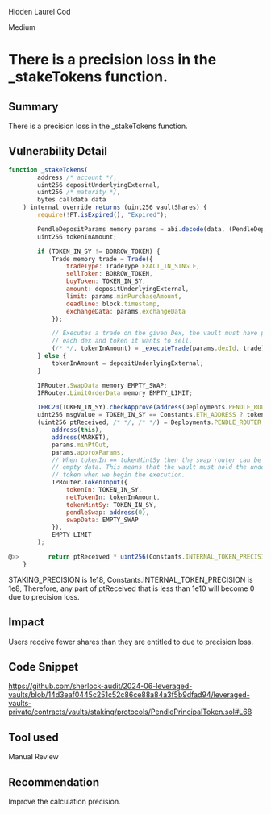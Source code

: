 Hidden Laurel Cod

Medium

# There is a precision loss in the _stakeTokens function.


## Summary
There is a precision loss in the _stakeTokens function.
## Vulnerability Detail
```javascript
function _stakeTokens(
        address /* account */,
        uint256 depositUnderlyingExternal,
        uint256 /* maturity */,
        bytes calldata data
    ) internal override returns (uint256 vaultShares) {
        require(!PT.isExpired(), "Expired");

        PendleDepositParams memory params = abi.decode(data, (PendleDepositParams));
        uint256 tokenInAmount;

        if (TOKEN_IN_SY != BORROW_TOKEN) {
            Trade memory trade = Trade({
                tradeType: TradeType.EXACT_IN_SINGLE,
                sellToken: BORROW_TOKEN,
                buyToken: TOKEN_IN_SY,
                amount: depositUnderlyingExternal,
                limit: params.minPurchaseAmount,
                deadline: block.timestamp,
                exchangeData: params.exchangeData
            });

            // Executes a trade on the given Dex, the vault must have permissions set for
            // each dex and token it wants to sell.
            (/* */, tokenInAmount) = _executeTrade(params.dexId, trade);
        } else {
            tokenInAmount = depositUnderlyingExternal;
        }

        IPRouter.SwapData memory EMPTY_SWAP;
        IPRouter.LimitOrderData memory EMPTY_LIMIT;

        IERC20(TOKEN_IN_SY).checkApprove(address(Deployments.PENDLE_ROUTER), tokenInAmount);
        uint256 msgValue = TOKEN_IN_SY == Constants.ETH_ADDRESS ? tokenInAmount : 0;
        (uint256 ptReceived, /* */, /* */) = Deployments.PENDLE_ROUTER.swapExactTokenForPt{value: msgValue}(
            address(this),
            address(MARKET),
            params.minPtOut,
            params.approxParams,
            // When tokenIn == tokenMintSy then the swap router can be set to
            // empty data. This means that the vault must hold the underlying sy
            // token when we begin the execution.
            IPRouter.TokenInput({
                tokenIn: TOKEN_IN_SY,
                netTokenIn: tokenInAmount,
                tokenMintSy: TOKEN_IN_SY,
                pendleSwap: address(0),
                swapData: EMPTY_SWAP
            }),
            EMPTY_LIMIT
        );

@>>        return ptReceived * uint256(Constants.INTERNAL_TOKEN_PRECISION) / STAKING_PRECISION;
    }
```
STAKING_PRECISION is 1e18, Constants.INTERNAL_TOKEN_PRECISION is 1e8, Therefore, any part of ptReceived that is less than 1e10 will become 0 due to precision loss.

## Impact
Users receive fewer shares than they are entitled to due to precision loss.
## Code Snippet
https://github.com/sherlock-audit/2024-06-leveraged-vaults/blob/14d3eaf0445c251c52c86ce88a84a3f5b9dfad94/leveraged-vaults-private/contracts/vaults/staking/protocols/PendlePrincipalToken.sol#L68
## Tool used

Manual Review

## Recommendation
Improve the calculation precision.
